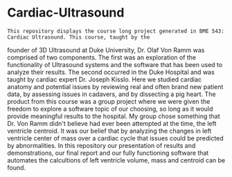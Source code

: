 # Cardiac-Ultrasound
    This repository displays the course long project generated in BME 543: Cardiac Ultrasound. This course, taught by the
founder of 3D Ultrasound at Duke University, Dr. Olaf Von Ramm was comprised of two components. The first was an exploration
of the functionality of Ultrasound systems and the software that has been used to analyze their results. The second occurred
in the Duke Hospital and was taught by cardiac expert Dr. Joseph Kisslo. Here we studied cardiac anatomy and potential issues
by reviewing real and often brand new patient data, by assessing issues in cadavers, and by dissecting a pig heart. 
    The product from this course was a group project where we were given the freedom to explore a software topic of our
choosing, so long as it would provide meaningful results to the hospital. My group chose something that Dr. Von Ramm didn't
believe had ever been attempted at the time, the left ventricle centroid. It was our belief that by analyzing the changes in
left ventricle center of mass over a cardiac cycle that issues could be predicted by abnormalities. 
    In this repository our presentation of results and demonstrations, our final report and our fully functioning software
that automates the calcultions of left ventricle volume, mass and centroid can be found. 
